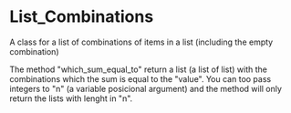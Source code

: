 # List_Combinations
A class for a list of combinations of items in a list (including the empty combination)


The method "which_sum_equal_to" return a list (a list of list) with the combinations which the sum is equal to the "value". You can too pass integers to "n" (a variable posicional argument) and the method will only return the lists with lenght in "n".


